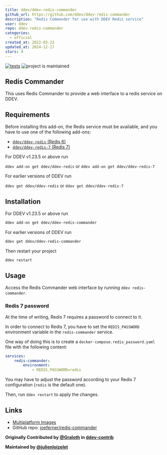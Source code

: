 ```yaml
---
title: ddev/ddev-redis-commander
github_url: https://github.com/ddev/ddev-redis-commander
description: "Redis Commander for use with DDEV Redis service"
user: ddev
repo: ddev-redis-commander
categories:
  - official
created_at: 2022-03-22
updated_at: 2024-12-17
stars: 4
---
```


[![tests](https://github.com/ddev/ddev-redis-commander/actions/workflows/tests.yml/badge.svg)](https://github.com/ddev/ddev-redis-commander/actions/workflows/tests.yml) ![project is maintained](https://img.shields.io/maintenance/yes/2024.svg)

## Redis Commander

This uses Redis Commander to provide a web interface to a redis service on DDEV.

## Requirements

Before installing this add-on, the Redis service must be available, and you have to use one of the following add-ons:

- [`ddev/ddev-redis` (Redis 6)](https://github.com/ddev/ddev-redis)
- [`ddev/ddev-redis-7` (Redis 7)](https://github.com/ddev/ddev-redis-7)

For DDEV v1.23.5 or above run 

`ddev add-on get ddev/ddev-redis` or `ddev add-on get ddev/ddev-redis-7`

For earlier versions of DDEV run 

`ddev get ddev/ddev-redis` or `ddev get ddev/ddev-redis-7`


## Installation

For DDEV v1.23.5 or above run

```bash
ddev add-on get ddev/ddev-redis-commander
```

For earlier versions of DDEV run

```bash
ddev get ddev/ddev-redis-commander
```

Then restart your project

```bash
ddev restart
```

## Usage

Access the Redis Commander web interface by running `ddev redis-commander`.

### Redis 7 password

At the time of writing, Redis 7 requires a password to connect to it.

In order to connect to Redis 7, you have to set the `REDIS_PASSWORD` environment variable in the `redis-commander` 
service. 

One way of doing this is to create a `docker-compose.redis_password.yaml` file with the following content:

```yaml
services:
    redis-commander:
        environment:
            - REDIS_PASSWORD=redis
```
You may have to adjust the password according to your Redis 7 configuration (`redis` is the default one).

Then, run `ddev restart` to apply the changes.


## Links

* [Multiplatform Images](https://github.com/joeferner/redis-commander/pkgs/container/redis-commander)
* GitHub repo: [joeferner/redis-commander](https://github.com/joeferner/redis-commander)

**Originally Contributed by [@Graloth](https://github.com/Graloth) in [ddev-contrib](https://github.com/ddev/ddev-contrib/tree/master/docker-compose-services/redis-commander)**

**Maintained by [@julienloizelet](https://github.com/julienloizelet)**

